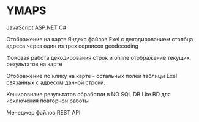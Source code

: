 # YMAPS

JavaScript ASP.NET C#

Отображение на карте Яндекс файлов Exel c декодированием столбца адреса через один из трех сервисов geodecoding

Фоновая работа декодирования строк и online отображение текущих результатов на карте

Отображение по клику на карте - остальных полей таблицы Exel связанных с адресом данной строки.

Кешировнаие результатов обработки в NO SQL DB Lite BD для исключения повторной работы

Менеджер файлов REST API
